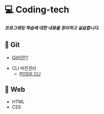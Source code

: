 # 💻 Coding-tech

###### **프로그래밍 학습에 대한 내용을 정리하고 실습합니다.**

## 📔 Git 

* [Git이란?][go to git]

[go to git]: https://github.com/Minseo-Jo/Coding-tech/blob/76ec9e32da6e05de174760a7352d9ce176792060/Git/Git.md

* CLI 버전관리
  * [POSIX CLI][go to posix cli]

[go to posix cli]: https://github.com/Minseo-Jo/Coding-tech/blob/ffae4d21d7e030ef1d01e9da83d907bbaa1f3d20/Git/POSIX%20CLI.md

## 📕 Web

* HTML
* CSS
